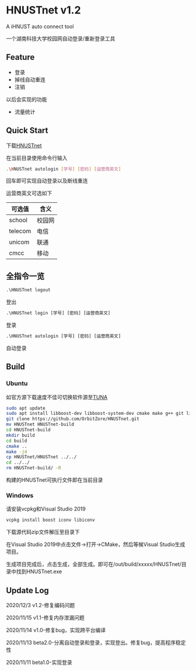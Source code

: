# HNUSTnet v1.2

A iHNUST auto connect tool

一个湖南科技大学校园网自动登录/重新登录工具

## Feature

- 登录
- 掉线自动重连
- 注销

以后会实现的功能

- 流量统计

## Quick Start

下载[HNUSTnet](https://github.com/OrbitZore/HNUSTnet/releases/latest)

在当前目录使用命令行输入

```bash
.\HNUSTnet autologin [学号] [密码] [运营商英文]
```

回车即可实现自动登录以及断线重连

运营商英文可选如下

| 可选值  | 含义   |
| ------- | ------ |
| school  | 校园网 |
| telecom | 电信   |
| unicom  | 联通   |
| cmcc    | 移动   |

## 全指令一览

```cmd
.\HNUSTnet logout
```
登出


```cmd
.\HNUSTnet login [学号] [密码] [运营商英文]
```
登录

```cmd
.\HNUSTnet autologin [学号] [密码] [运营商英文]
```
自动登录

## Build

### Ubuntu

如官方源下载速度不佳可切换软件源至[TUNA](https://mirrors.tuna.tsinghua.edu.cn/help/ubuntu/)

```bash
sudo apt update
sudo apt install libboost-dev libboost-system-dev cmake make g++ git libiconv
git clone https://github.com/OrbitZore/HNUSTnet.git
mv HNUSTnet HNUSTnet-build
cd HNUSTnet-build
mkdir build
cd build
cmake ..
make -j4
cp HNUSTnet/HNUSTnet ../../
cd ../../
rm HNUSTnet-build/ -R
```

构建的HNUSTnet可执行文件即在当前目录

### Windows

请安装vcpkg和Visual Studio 2019

```cmd
vcpkg install boost iconv libiconv
```

下载源代码zip文件解压至目录下

在Visual Studio 2019中点击文件->打开->CMake，然后等候Visual Studio生成项目。

生成项目完成后，点击生成，全部生成。即可在/out/build/xxxxx/HNUSTnet/目录中找到HNUSTnet.exe

## Update Log

2020/12/3 v1.2-修复编码问题

2020/11/15 v1.1-修复内存泄漏问题

2020/11/14 v1.0-修复bug，实现跨平台编译

2020/11/13 beta2.0-分离自动登录和登录，实现登出。修复bug，提高程序稳定性

2020/11/11 beta1.0-实现登录

